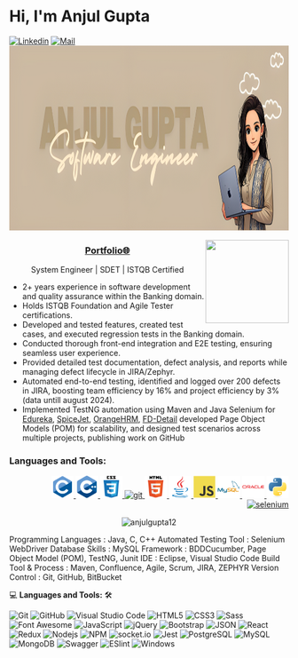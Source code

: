 <h1 align="left">Hi, I'm Anjul Gupta</h1>

[![Linkedin](https://img.shields.io/badge/LinkedIn-Anjul%20Gupta-blue?logo=Linkedin&logoColor=blue&labelColor=black)]([https://www.linkedin.com/in/ahmad-alsawalqeh/](https://www.linkedin.com/in/anjulgupta12/))
[![Mail](https://img.shields.io/badge/Gmail-anjulgupta125@gmail.com-blue?logo=Gmail&logoColor=blue&labelColor=black)](mailto:anjulgupta125@gmail.com)
<br>
<img src="https://github.com/AnjulGupta12/AnjulGupta12/blob/main/AnjulBanner%20(2).png" alt="banner that says Anjul Gupta - System Engineer alongside a cartoon illustration of Monica" height="333" width="999">

<a href="https://github.com/sponsors/M0nica"><img align="right" width="150" height="150" src="https://github.com/M0nica/M0nica/blob/main/octomonica/m0nica-octocat-rotating.gif?raw=true"></a>

<h3 align='center'><strong><a href="https://anjulgupta.wordpress.com/" target="_blank">Portfolio🌐</a></strong></h3>
<p align='center'>System Engineer | SDET | ISTQB Certified </p>


- 2+ years experience in software development and quality assurance within the Banking domain. 
- Holds ISTQB Foundation and Agile Tester certifications.
- Developed and tested features, created test cases, and executed regression tests in the Banking domain.
- Conducted thorough front-end integration and E2E testing, ensuring seamless user experience.
- Provided detailed test documentation, defect analysis, and reports while managing defect lifecycle in JIRA/Zephyr.
- Automated end-to-end testing, identified and logged over 200 defects in JIRA, boosting team efficiency by 16% and project efficiency by 3% (data untill august 2024).
- Implemented TestNG automation using Maven and Java Selenium for <a href="https://github.com/AnjulGupta12/Edureka_Automation" target="_blank">Edureka</a>, <a href="https://github.com/AnjulGupta12/Edureka_Automation" target="_blank">SpiceJet</a>, <a href="https://github.com/AnjulGupta12/OrangeHRM" target="_blank">OrangeHRM</a>, <a href="https://github.com/AnjulGupta12/FD_details" target="_blank">FD-Detail</a> developed Page Object Models (POM) for scalability, and designed test scenarios across multiple projects, publishing work on GitHub
</h5>







<h3 align="left">Languages and Tools:</h3>
<p align="right"> <a href="https://www.cprogramming.com/" target="_blank" rel="noreferrer"> <img src="https://raw.githubusercontent.com/devicons/devicon/master/icons/c/c-original.svg" alt="c" width="40" height="40"/> </a> <a href="https://www.w3schools.com/cpp/" target="_blank" rel="noreferrer"> <img src="https://raw.githubusercontent.com/devicons/devicon/master/icons/cplusplus/cplusplus-original.svg" alt="cplusplus" width="40" height="40"/> </a> <a href="https://www.w3schools.com/css/" target="_blank" rel="noreferrer"> <img src="https://raw.githubusercontent.com/devicons/devicon/master/icons/css3/css3-original-wordmark.svg" alt="css3" width="40" height="40"/> </a> <a href="https://git-scm.com/" target="_blank" rel="noreferrer"> <img src="https://www.vectorlogo.zone/logos/git-scm/git-scm-icon.svg" alt="git" width="40" height="40"/> </a> <a href="https://www.w3.org/html/" target="_blank" rel="noreferrer"> <img src="https://raw.githubusercontent.com/devicons/devicon/master/icons/html5/html5-original-wordmark.svg" alt="html5" width="40" height="40"/> </a> <a href="https://www.java.com" target="_blank" rel="noreferrer"> <img src="https://raw.githubusercontent.com/devicons/devicon/master/icons/java/java-original.svg" alt="java" width="40" height="40"/> </a> <a href="https://developer.mozilla.org/en-US/docs/Web/JavaScript" target="_blank" rel="noreferrer"> <img src="https://raw.githubusercontent.com/devicons/devicon/master/icons/javascript/javascript-original.svg" alt="javascript" width="40" height="40"/> </a> <a href="https://www.mysql.com/" target="_blank" rel="noreferrer"> <img src="https://raw.githubusercontent.com/devicons/devicon/master/icons/mysql/mysql-original-wordmark.svg" alt="mysql" width="40" height="40"/> </a> <a href="https://www.oracle.com/" target="_blank" rel="noreferrer"> <img src="https://raw.githubusercontent.com/devicons/devicon/master/icons/oracle/oracle-original.svg" alt="oracle" width="40" height="40"/> </a> <a href="https://www.python.org" target="_blank" rel="noreferrer"> <img src="https://raw.githubusercontent.com/devicons/devicon/master/icons/python/python-original.svg" alt="python" width="40" height="40"/> </a> <a href="https://www.selenium.dev" target="_blank" rel="noreferrer"> <img src="https://raw.githubusercontent.com/detain/svg-logos/780f25886640cef088af994181646db2f6b1a3f8/svg/selenium-logo.svg" alt="selenium" width="40" height="40"/> </a> </p>



<p align="center"><img align="center" src="https://github-readme-stats.vercel.app/api/top-langs?username=anjulgupta12&show_icons=true&locale=en&layout=compact" alt="anjulgupta12" width="300" /></p>



Programming Languages : Java, C, C++
Automated Testing Tool : Selenium WebDriver
Database Skills : MySQL
Framework : BDDCucumber, Page Object Model (POM), TestNG, Junit
IDE : Eclipse, Visual Studio Code
Build Tool & Process : Maven, Confluence, Agile, Scrum, JIRA, ZEPHYR
Version Control : Git, GitHub, BitBucket



💻 **Languages and Tools:** 🛠️<br>

![Git](https://img.shields.io/badge/-Git-000000?style=flat&logo=Java&logoColor=F05032&labelColor=ffffff)
![GitHub](https://img.shields.io/badge/-GitHub-000000?style=flat&logo=C&logoColor=000000&labelColor=ffffff)
![Visual Studio Code](https://img.shields.io/badge/-VSCode-000000?style=flat&logo=C&labelColor=007ACC)
![HTML5](https://img.shields.io/badge/-HTML5-000000?style=flat&logo=html5&logoColor=ffffff&labelColor=E34F26)
![CSS3](https://img.shields.io/badge/-CSS3-000000?style=flat&logo=css3&logoColor=ffffff&labelColor=1572B6) 
![Sass](https://img.shields.io/badge/-Sass-000000?style=flat&logo=selenium&logoColor=ffffff&labelColor=%23CC6699)
![Font Awesome](https://img.shields.io/badge/-font%20awesome-000000?style=flat&logo=font-awesome&logoColor=339AF0&labelColor=ffffff)
![JavaScript](https://img.shields.io/badge/-JavaScript-000000?style=flat&logo=javascript)
![jQuery](https://img.shields.io/badge/-jQuery-000000?style=flat&logo=jQuery&logoColor=0769AD&labelColor=ffffff)
![Bootstrap](https://img.shields.io/badge/-Bootstrap-000000?style=flat&logo=bootstrap&logoColor=ffffff&labelColor=563D7C)
![JSON](https://img.shields.io/badge/-JSON-000000?style=flat&logo=JSON&logoColor=000000&labelColor=ffffff)
![React](https://img.shields.io/badge/-React-000000?style=flat&logo=react)
![Redux](https://img.shields.io/badge/-Redux-000000?style=flat&logo=redux&logoColor=764ABC&labelColor=ffffff)
![Nodejs](https://img.shields.io/badge/-Nodejs-000000?style=flat&logo=Node.js)
![NPM](https://img.shields.io/badge/-npm-000000?style=flat&logo=npm&labelColor=ffffff)
![socket.io](https://img.shields.io/badge/-Socket.Io-000000?style=flat&logo=socket.io&logoColor=000000&labelColor=ffffff)
![Jest](https://img.shields.io/badge/-Jest-000000?style=flat&logo=Jest&logoColor=C21325&labelColor=ffffff)
![PostgreSQL](https://img.shields.io/badge/-PostgreSQL-000000?style=flat&logo=postgresql&logoColor=ffffff&labelColor=336791)
![MySQL](https://img.shields.io/badge/-MySQL-000000?style=flat&logo=mysql&labelColor=ffffff)
![MongoDB](https://img.shields.io/badge/-MongoDB-000000?style=flat&logo=mongodb&labelColor=ffffff)
![Swagger](https://img.shields.io/badge/-Swagger-000000?style=flat&logo=swagger)
![ESlint](https://img.shields.io/badge/-ESlint-000000?style=flat&logo=ESlint&labelColor=4B32C3)
![Windows](https://img.shields.io/badge/-Windows-000000?style=flat&logo=windows&logoColor=ffffff&labelColor=0078D6)



